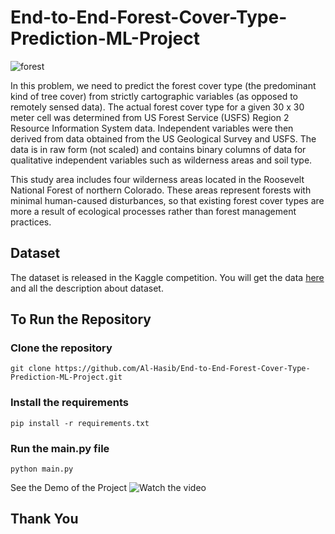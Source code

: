 # End-to-End-Forest-Cover-Type-Prediction-ML-Project

![forest](https://github.com/Al-Hasib/End-to-End-Forest-Cover-Type-Prediction-ML-Project/assets/55843014/6a227190-e69e-4cd2-bb9d-a256df8aec00)


In this problem, we need to predict the forest cover type (the predominant kind of tree cover) from strictly cartographic variables (as opposed to remotely sensed data). The actual forest cover type for a given 30 x 30 meter cell was determined from US Forest Service (USFS) Region 2 Resource Information System data. Independent variables were then derived from data obtained from the US Geological Survey and USFS. The data is in raw form (not scaled) and contains binary columns of data for qualitative independent variables such as wilderness areas and soil type. 

This study area includes four wilderness areas located in the Roosevelt National Forest of northern Colorado. These areas represent forests with minimal human-caused disturbances, so that existing forest cover types are more a result of ecological processes rather than forest management practices.

## Dataset
The dataset is released in the Kaggle competition. You will get the data [here](https://www.kaggle.com/c/forest-cover-type-prediction/overview) and all the description about dataset.

## To Run the Repository

### Clone the repository
    git clone https://github.com/Al-Hasib/End-to-End-Forest-Cover-Type-Prediction-ML-Project.git


### Install the requirements
    pip install -r requirements.txt

### Run the main.py file
    python main.py

See the Demo of the Project
![Watch the video](https://youtu.be/KsaedbEfC3E?si=NepWwSkCex_jli-r)

## Thank You